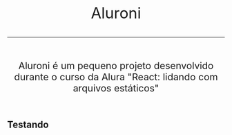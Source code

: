 <p style="text-align:center; font-size: 35px; padding: 50px 0px 0px"> Aluroni</p>
<hr/>
<p style="text-align:center; padding: 30px 0px; font-size: 22px">Aluroni é um pequeno projeto desenvolvido durante o curso da Alura "React: lidando com arquivos estáticos"</p>

## Testando

